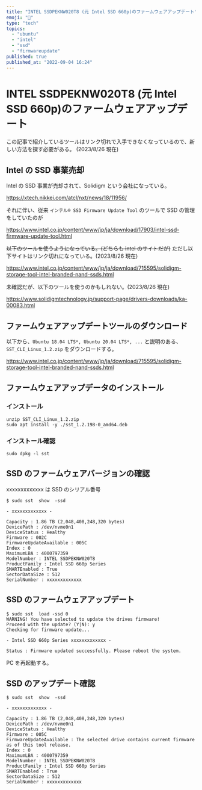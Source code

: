 ```yaml
---
title: "INTEL SSDPEKNW020T8 (元 Intel SSD 660p)のファームウェアアップデート"
emoji: "💨"
type: "tech"
topics:
  - "ubuntu"
  - "intel"
  - "ssd"
  - "firmwareupdate"
published: true
published_at: "2022-09-04 16:24"
---
```


# INTEL SSDPEKNW020T8 (元 Intel SSD 660p)のファームウェアアップデート

この記事で紹介しているツールはリンク切れで入手できなくなっているので、新しい方法を探す必要がある。
(2023/8/26 現在)

## Intel の SSD 事業売却

Intel の SSD 事業が売却されて、Solidigm という会社になっている。

https://xtech.nikkei.com/atcl/nxt/news/18/11956/

それに伴い、従来 `インテル® SSD Firmware Update Tool` のツールで SSD の管理をしていたのが

https://www.intel.co.jp/content/www/jp/ja/download/17903/intel-ssd-firmware-update-tool.html

~~以下のツールを使うようになっている。(どちらも intel のサイトだが)~~
ただし以下サイトはリンク切れになっている。(2023/8/26 現在)

https://www.intel.co.jp/content/www/jp/ja/download/715595/solidigm-storage-tool-intel-branded-nand-ssds.html

未確認だが、以下のツールを使うのかもしれない。(2023/8/26 現在)

https://www.solidigmtechnology.jp/support-page/drivers-downloads/ka-00083.html


## ファームウェアアップデートツールのダウンロード

以下から、`Ubuntu 18.04 LTS*, Ubuntu 20.04 LTS*, ...` と説明のある、`SST_CLI_Linux_1.2.zip` をダウンロードする。

https://www.intel.co.jp/content/www/jp/ja/download/715595/solidigm-storage-tool-intel-branded-nand-ssds.html


## ファームウェアアップデータのインストール

### インストール

```
unzip SST_CLI_Linux_1.2.zip
sudo apt install -y ./sst_1.2.198-0_amd64.deb
```

### インストール確認

```
sudo dpkg -l sst
```

## SSD のファームウェアバージョンの確認

xxxxxxxxxxxxx は SSD のシリアル番号

```
$ sudo sst  show  -ssd

- xxxxxxxxxxxxx -

Capacity : 1.86 TB (2,048,408,248,320 bytes)
DevicePath : /dev/nvme0n1
DeviceStatus : Healthy
Firmware : 002C
FirmwareUpdateAvailable : 005C
Index : 0
MaximumLBA : 4000797359
ModelNumber : INTEL SSDPEKNW020T8
ProductFamily : Intel SSD 660p Series
SMARTEnabled : True
SectorDataSize : 512
SerialNumber : xxxxxxxxxxxxx
```

## SSD のファームウェアアップデート

```
$ sudo sst  load -ssd 0
WARNING! You have selected to update the drives firmware!
Proceed with the update? (Y|N): y
Checking for firmware update...

- Intel SSD 660p Series xxxxxxxxxxxxx -

Status : Firmware updated successfully. Please reboot the system.
```

PC を再起動する。

## SSD のアップデート確認

```
$ sudo sst  show  -ssd

- xxxxxxxxxxxxx -

Capacity : 1.86 TB (2,048,408,248,320 bytes)
DevicePath : /dev/nvme0n1
DeviceStatus : Healthy
Firmware : 005C
FirmwareUpdateAvailable : The selected drive contains current firmware as of this tool release.
Index : 0
MaximumLBA : 4000797359
ModelNumber : INTEL SSDPEKNW020T8
ProductFamily : Intel SSD 660p Series
SMARTEnabled : True
SectorDataSize : 512
SerialNumber : xxxxxxxxxxxxx
```
